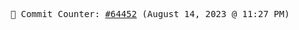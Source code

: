 <p align="center">
    <samp>
        📮 Commit Counter: <a href="https://github.com/Javascript-void0/Javascript-void0/commits/main">#64452</a> (August 14, 2023 @ 11:27 PM)
    </samp>
</p>